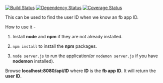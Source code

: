 [![Build Status](https://travis-ci.org/Shan1024/FB_ID_Finder.svg?branch=master)](https://travis-ci.org/Shan1024/FB_ID_Finder)  [![Dependency Status](https://gemnasium.com/Shan1024/FB_ID_Finder.svg)](https://gemnasium.com/Shan1024/FB_ID_Finder)  [![Coverage Status](https://coveralls.io/repos/Shan1024/FB_ID_Finder/badge.svg?branch=master&service=github)](https://coveralls.io/github/Shan1024/FB_ID_Finder?branch=master)

This can be used to find the user ID when we know an fb app ID.

How to use it - 

1) Install **node** and **npm** if they are not already installed.

2) `npm install` to install the **npm** packages.

3) `node server.js` to run the application(or `nodemon server.js` if you have **nodemon** installed).

Browse **localhost:8080/api/ID** where **ID** is the **fb app ID**. It will return the **user ID**.
